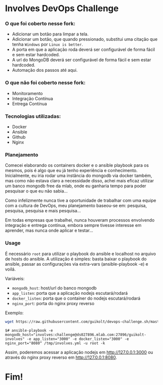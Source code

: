 # Involves DevOps Challenge

### O que foi coberto nesse fork:

  - Adicionar um botão para limpar a tela.
  - Adicionar um botão, que quando pressionado, substitui uma citação que tenha `Windows` por `Linux is better`.
  - A porta em que a aplicação roda deverá ser configurável de forma fácil e sem estar hardcoded.
  - A url do MongoDB deverá ser configurável de forma fácil e sem estar hardcoded.
  - Automação dos passos até aqui.

### O que não foi coberto nesse fork:

  - Monitoramento
  - Integração Contínua
  - Entrega Contínua

### Tecnologias utilizadas:

  - Docker
  - Ansible
  - Github
  - Nginx
  
### Planejamento

Comecei elaborando os containers docker e o ansible playbook para os mesmos, pois é algo que eu já tenho experiência e conhecimento.
Inicialmente, eu iria rodar uma instância do mongodb via docker também, mas como não estava claro a necessidade disso, achei mais eficaz utilizar um banco mongodb free da mlab, onde eu ganharia tempo para poder pesquisar o que eu não sabia...

Como infelizmente nunca tive a oportunidade de trabalhar com uma equipe com a cultura de DevOps, meu planejamento baseou-se em: pesquisa, pesquisa, pesquisa e mais pesquisa...

Em todas empresas que trabalhei, nunca houveram processos envolvendo integração e entrega contínua, embora sempre tivesse interesse em aprender, mas nunca onde aplicar e testar...

### Usage

É necessário `root` para utilizar o playbook do ansible e localhost no arquivo de hosts do ansible.
A utilização é simples: basta baixar o playbook do ansible, passar as configurações via extra-vars (ansible-playbook -e) e voilá.

Variáveis: 

* `mongodb_host`: host/url do banco mongodb
* `app_listen`: porta que a aplicação nodejs escutará/rodará
* `docker_listen`: porta que o container do nodejs escutará/rodará
* `nginx_port`: porta do nginx proxy reverso

Exemplo:

```sh
wget https://raw.githubusercontent.com/guikolt/devops-challenge.sh/master/ansible/playbooks/involves.yml -O /tmp/involves.yml
```
```
$# ansible-playbook -e mongodb_host="involves:challenge@ds027896.mlab.com:27896/guikolt-involves" -e app_listen="3000" -e docker_listen="3000" -e nginx_port="8080" /tmp/involves.yml -u root -k
```

Assim, poderemos acessar a aplicação nodejs em http://127.0.0.1:3000 ou através do nginx proxy reverso em http://127.0.0.1:8080.

# Fim!




